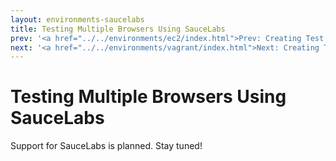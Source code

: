 ```yaml
---
layout: environments-saucelabs
title: Testing Multiple Browsers Using SauceLabs
prev: '<a href="../../environments/ec2/index.html">Prev: Creating Test Environments On Amazon EC2</a>'
next: '<a href="../../environments/vagrant/index.html">Next: Creating Test Environments Using Vagrant</a>'
---
```


# Testing Multiple Browsers Using SauceLabs

Support for SauceLabs is planned. Stay tuned!